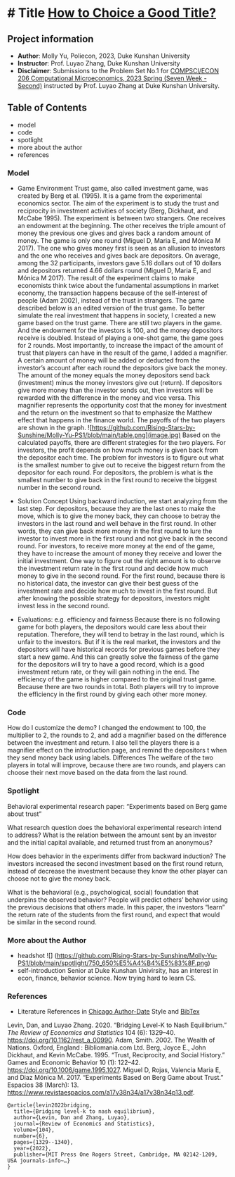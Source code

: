 # # Title [How to Choice a Good Title?](https://www.nature.com/articles/s41562-021-01152-2)
## Project information
- **Author**: Molly Yu, Poliecon, 2023, Duke Kunshan University
- **Instructor**: Prof. Luyao Zhang, Duke Kunshan University
- **Disclaimer**: Submissions to the Problem Set No.1 for [COMPSCI/ECON 206 Computational Microeconomics, 2023 Spring (Seven Week - Second)](https://ce.pubpub.org/) instructed by Prof. Luyao Zhang at Duke Kunshan University.

## Table of Contents
- model
- code
- spotlight
- more about the author
- references

### Model
- Game Environment
Trust game, also called investment game, was created by Berg et al. (1995). It is a game from the experimental economics sector. The aim of the experiment is to study the trust and reciprocity in investment activities of society (Berg, Dickhaut, and McCabe 1995). The experiment is between two strangers. One receives an endowment at the beginning. The other receives the triple amount of money the previous one gives and gives back a random amount of money. The game is only one round (Miguel D, Maria E, and Mónica M 2017). The one who gives money first is seen as an allusion to investors and the one who receives and gives back are depositors. On average, among the 32 participants, investors gave 5.16 dollars out of 10 dollars and depositors returned 4.66 dollars round (Miguel D, Maria E, and Mónica M 2017). The result of the experiment claims to make economists think twice about the fundamental assumptions in market economy, the transaction happens because of the self-interest of people (Adam 2002), instead of the trust in strangers.
	The game described below is an edited version of the trust game. To better simulate the real investment that happens in society, I created a new game based on the trust game. There are still two players in the game. And the endowment for the investors is 100, and the money depositors receive is doubled. Instead of playing a one-shot game, the game goes for 2 rounds. Most importantly, to increase the impact of the amount of trust that players can have in the result of the game, I added a magnifier. A certain amount of money will be added or deducted from the investor’s account after each round the depositors give back the money. The amount of the money equals the money depositors send back (investment) minus the money investors give out (return). If depositors give more money than the investor sends out, then investors will be rewarded with the difference in the money and vice versa. This magnifier represents the opportunity cost that the money for investment and the return on the investment so that to emphasize the Matthew effect that happens in the finance world. 
	The payoffs of the two players are shown in the graph. 
![https://github.com/Rising-Stars-by-Sunshine/Molly-Yu-PS1/blob/main/table.png](image.jpg)
  Based on the calculated payoffs, there are different strategies for the two players. For investors, the profit depends on how much money is given back from the depositor each time. The problem for investors is to figure out what is the smallest number to give out to receive the biggest return from the depositor for each round. For depositors, the problem is what is the smallest number to give back in the first round to receive the biggest number in the second round. 

- Solution Concept
  Using backward induction, we start analyzing from the last step.
  For depositors, because they are the last ones to make the move, which is to give the money back, they can choose to betray the investors in the last round and well behave in the first round. In other words, they can give back more money in the first round to lure the investor to invest more in the first round and not give back in the second round.
  For investors, to receive more money at the end of the game, they have to increase the amount of money they receive and lower the initial investment. One way to figure out the right amount is to observe the investment return rate in the first round and decide how much money to give in the second round. For the first round, because there is no historical data, the investor can give their best guess of the investment rate and decide how much to invest in the first round. But after knowing the possible strategy for depositors, investors might invest less in the second round.

- Evaluations: e.g. efficiency and fairness
	Because there is no following game for both players, the depositors would care less about their reputation. Therefore, they will tend to betray in the last round, which is unfair to the investors. But if it is the real market, the investors and the depositors will have historical records for previous games before they start a new game. And this can greatly solve the fairness of the game for the depositors will try to have a good record, which is a good investment return rate, or they will gain nothing in the end. 
	The efficiency of the game is higher compared to the original trust game. Because there are two rounds in total. Both players will try to improve the efficiency in the first round by giving each other more money. 

### Code
How do I customize the demo?
I changed the endowment to 100, the multiplier to 2, the rounds to 2, and add a magnifier based on the difference between the investment and return. I also tell the players there is a magnifier effect on the introduction page, and remind the depositors t when they send money back using labels. 
Differences
The welfare of the two players in total will improve, because there are two rounds, and players can choose their next move based on the data from the last round.


### Spotlight
Behavioral experimental research paper: “Experiments based on Berg game about trust”

What research question does the behavioral experimental research intend to address? 
What is the relation between the amount sent by an investor and the initial capital available, and returned trust from an anonymous?

How does behavior in the experiments differ from backward induction? 
The investors increased the second investment based on the first round return, instead of decrease the investment because they know the other player can choose not to give the money back.

What is the behavioral (e.g., psychological, social) foundation that underpins the observed behavior?
People will predict others’ behavior using the previous decisions that others made. In this paper, the investors “learn” the return rate of the students from the first round, and expect that would be similar in the second round. 


### More about the Author
- headshot
![] (https://github.com/Rising-Stars-by-Sunshine/Molly-Yu-PS1/blob/main/spotlight/750_650%E5%A4%B4%E5%83%8F.png)
- self-introduction
Senior at Duke Kunshan Univirsity, has an interest in econ, finance, behavior science. Now trying hard to learn CS.

### References

- Literature References in [Chicago Author-Date](https://www.chicagomanualofstyle.org/tools_citationguide/citation-guide-2.html) Style and [BibTex](https://scholar.google.com/) 

Levin, Dan, and Luyao Zhang. 2020. “Bridging Level-K to Nash Equilibrium.” *The Review of Economics and Statistics* 104 (6): 1329–40. https://doi.org/10.1162/rest_a_00990.
Adam, Smith. 2002. The Wealth of Nations. Oxford, England : Bibliomania.com Ltd.
Berg, Joyce E., John Dickhaut, and Kevin McCabe. 1995. “Trust, Reciprocity, and Social History.” Games and Economic Behavior 10 (1): 122–42. https://doi.org/10.1006/game.1995.1027.
Miguel D, Rojas, Valencia Maria E, and Diaz Mónica M. 2017. “Experiments Based on Berg Game about Trust.” Espacios 38 (March): 13. https://www.revistaespacios.com/a17v38n34/a17v38n34p13.pdf.

```
@article{levin2022bridging,
  title={Bridging level-k to nash equilibrium},
  author={Levin, Dan and Zhang, Luyao},
  journal={Review of Economics and Statistics},
  volume={104},
  number={6},
  pages={1329--1340},
  year={2022},
  publisher={MIT Press One Rogers Street, Cambridge, MA 02142-1209, USA journals-info~…}
}
```

